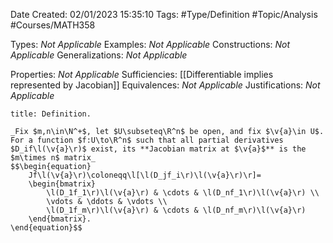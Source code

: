 <div class="topSpace"></div>

Date Created: 02/01/2023 15:35:10
Tags: #Type/Definition #Topic/Analysis #Courses/MATH358

Types: _Not Applicable_
Examples: _Not Applicable_
Constructions: _Not Applicable_
Generalizations: _Not Applicable_

Properties: _Not Applicable_
Sufficiencies: [[Differentiable implies represented by Jacobian]]
Equivalences: _Not Applicable_
Justifications: _Not Applicable_

``` ad-Definition
title: Definition.

_Fix $m,n\in\N^+$, let $U\subseteq\R^n$ be open, and fix $\v{a}\in U$. For a function $f:U\to\R^n$ such that all partial derivatives $D_if\l(\v{a}\r)$ exist, its **Jacobian matrix at $\v{a}$** is the $m\times n$ matrix_
$$\begin{equation}
    Jf\l(\v{a}\r)\coloneqq\l[\l(D_jf_i\r)\l(\v{a}\r)\r]=
    \begin{bmatrix}
        \l(D_1f_1\r)\l(\v{a}\r) & \cdots & \l(D_nf_1\r)\l(\v{a}\r) \\
        \vdots & \ddots & \vdots \\
        \l(D_1f_m\r)\l(\v{a}\r) & \cdots & \l(D_nf_m\r)\l(\v{a}\r)
    \end{bmatrix}.
\end{equation}$$

```

